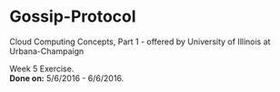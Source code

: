 # Gossip-Protocol
Cloud Computing Concepts, Part 1 -  offered by University of Illinois at Urbana-Champaign

Week 5 Exercise.  
**Done on:** 5/6/2016 - 6/6/2016.  
